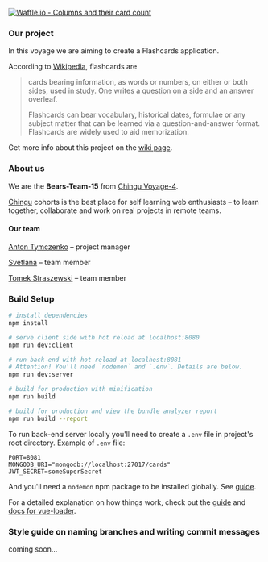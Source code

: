 [![Waffle.io - Columns and their card count](https://badge.waffle.io/chingu-voyage4/Bears-Team-15.svg?columns=all)](http://waffle.io/chingu-voyage4/Bears-Team-15)

### Our project

In this voyage we are aiming to create a Flashcards application.

According to [Wikipedia](https://en.wikipedia.org/wiki/Flashcard), flashcards are
> cards bearing information, as words or numbers, on either or both sides, used in study. One writes a question on a side and an answer overleaf.
>
> Flashcards can bear vocabulary, historical dates, formulae or any subject matter that can be learned via a question-and-answer format. Flashcards are widely used to aid memorization.

Get more info about this project on the [wiki page](https://github.com/chingu-voyage4/Bears-Team-15/wiki).

### About us

We are the **Bears-Team-15** from  [Chingu Voyage-4](https://github.com/chingu-voyage4).

[Chingu](https://chingu.io/) cohorts is the best place for self learning web enthusiasts – to learn together, collaborate and work on real projects in remote teams.

#### Our team

[Anton Tymczenko](https://github.com/AntonTymczenko) – project manager

[Svetlana](https://github.com/svmi3195) – team member

[Tomek Straszewski](https://github.com/tomski80) – team member

### Build Setup

``` bash
# install dependencies
npm install

# serve client side with hot reload at localhost:8080
npm run dev:client

# run back-end with hot reload at localhost:8081
# Attention! You'll need `nodemon` and `.env`. Details are below.
npm run dev:server

# build for production with minification
npm run build

# build for production and view the bundle analyzer report
npm run build --report
```

To run back-end server locally you'll need to create a `.env` file in project's root directory. Example of `.env` file:

```
PORT=8081
MONGODB_URI="mongodb://localhost:27017/cards"
JWT_SECRET=someSuperSecret
```

And you'll need a `nodemon` npm package to be installed globally. See [guide](https://github.com/remy/nodemon#installation).

For a detailed explanation on how things work, check out the [guide](http://vuejs-templates.github.io/webpack/) and [docs for vue-loader](http://vuejs.github.io/vue-loader).

### Style guide on naming branches and writing commit messages

coming soon...
